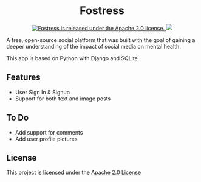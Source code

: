 <h1 align="center">
    Fostress
</h1>
<p align="center">
<a href="https://github.com/ameliiams/Fostress/blob/main/LICENSE">
    <img src="https://img.shields.io/badge/license-Apache--2.0-blue.svg"alt="Fostress is released under the Apache 2.0 license." />
    <img src="https://img.shields.io/github/last-commit/ameliiams/fostress">
</a>
</p>

A free, open-source social platform that was built with the goal of gaining a deeper understanding of the impact of social media on mental health. 

This app is based on Python with Django and SQLite. 

## Features
* User Sign In & Signup
* Support for both text and image posts

## To Do
* Add support for comments
* Add user profile pictures

## License
This project is licensed under the [Apache 2.0 License](https://github.com/ameliiams/Fostress/blob/main/LICENSE)